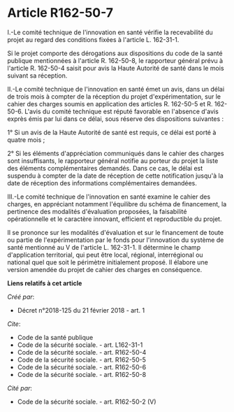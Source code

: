 # Article R162-50-7

I.-Le comité technique de l'innovation en santé vérifie la recevabilité du projet au regard des conditions fixées à l'article
L. 162-31-1. 

Si le projet comporte des dérogations aux dispositions du 
code de la santé publique 
mentionnées à l'article R. 162-50-8, le rapporteur général prévu à l'article R. 162-50-4 saisit pour avis la Haute Autorité
de santé dans le mois suivant sa réception. 

II.-Le comité technique de l'innovation en santé émet un avis, dans un délai de trois mois à compter de la réception du
projet d'expérimentation, sur le cahier des charges soumis en application des articles R. 162-50-5 et R. 162-50-6. L'avis du
comité technique est réputé favorable en l'absence d'avis exprès émis par lui dans ce délai, sous réserve des 
dispositions suivantes : 

1° Si un avis de la Haute Autorité de santé est requis, ce délai est porté à quatre mois ; 

2° Si les éléments d'appréciation communiqués dans le cahier des charges sont insuffisants, le rapporteur général notifie au
porteur du projet la liste des éléments complémentaires demandés. Dans ce cas, le délai est suspendu à compter de la date de
réception de cette notification jusqu'à la date de réception des informations complémentaires demandées. 

III.-Le comité technique de l'innovation en santé examine le cahier des charges, en appréciant notamment l'équilibre du
schéma de financement, la pertinence des modalités d'évaluation proposées, la faisabilité opérationnelle et le caractère
innovant, efficient et reproductible du projet. 

Il se prononce sur les modalités d'évaluation et sur le financement de toute ou partie de l'expérimentation par le fonds pour
l'innovation du système de santé mentionné au V de l'article L. 162-31-1. Il détermine le champ d'application territorial,
qui peut être local, régional, interrégional ou national quel que soit le périmètre initialement proposé. Il élabore une
version amendée du projet de cahier des charges en conséquence.

**Liens relatifs à cet article**

_Créé par_:

  - Décret n°2018-125 du 21 février 2018 - art. 1

_Cite_:

  - Code de la santé publique
  - Code de la sécurité sociale. - art. L162-31-1
  - Code de la sécurité sociale. - art. R162-50-4
  - Code de la sécurité sociale. - art. R162-50-5
  - Code de la sécurité sociale. - art. R162-50-6
  - Code de la sécurité sociale. - art. R162-50-8

_Cité par_:

  - Code de la sécurité sociale. - art. R162-50-2 (V)
